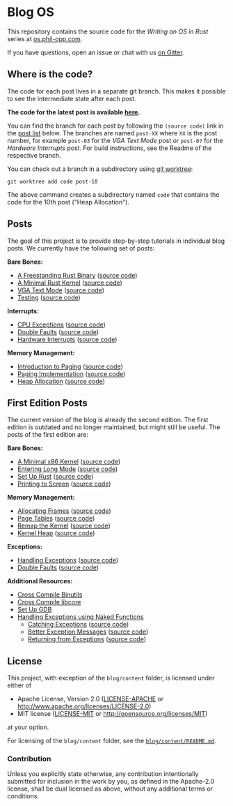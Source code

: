 # Blog OS

This repository contains the source code for the _Writing an OS in Rust_ series at [os.phil-opp.com](https://os.phil-opp.com).

If you have questions, open an issue or chat with us [on Gitter](https://gitter.im/phil-opp/blog_os).

## Where is the code?

The code for each post lives in a separate git branch. This makes it possible to see the intermediate state after each post.

**The code for the latest post is available [here][latest-post].**

[latest-post]: https://github.com/phil-opp/blog_os/tree/post-10

You can find the branch for each post by following the `(source code)` link in the [post list](#posts) below. The branches are named `post-XX` where `XX` is the post number, for example `post-03` for the _VGA Text Mode_ post or `post-07` for the _Hardware Interrupts_ post. For build instructions, see the Readme of the respective branch.

You can check out a branch in a subdirectory using [git worktree]:

[git worktree]: https://git-scm.com/docs/git-worktree

```
git worktree add code post-10
```

The above command creates a subdirectory named `code` that contains the code for the 10th post ("Heap Allocation").

## Posts

The goal of this project is to provide step-by-step tutorials in individual blog posts. We currently have the following set of posts:

**Bare Bones:**

- [A Freestanding Rust Binary](https://os.phil-opp.com/freestanding-rust-binary/)
    ([source code](https://github.com/phil-opp/blog_os/tree/post-01))
- [A Minimal Rust Kernel](https://os.phil-opp.com/minimal-rust-kernel/)
    ([source code](https://github.com/phil-opp/blog_os/tree/post-02))
- [VGA Text Mode](https://os.phil-opp.com/vga-text-mode/)
    ([source code](https://github.com/phil-opp/blog_os/tree/post-03))
- [Testing](https://os.phil-opp.com/testing/)
    ([source code](https://github.com/phil-opp/blog_os/tree/post-04))

**Interrupts:**

- [CPU Exceptions](https://os.phil-opp.com/cpu-exceptions/)
    ([source code](https://github.com/phil-opp/blog_os/tree/post-05))
- [Double Faults](https://os.phil-opp.com/double-fault-exceptions/)
    ([source code](https://github.com/phil-opp/blog_os/tree/post-06))
- [Hardware Interrupts](https://os.phil-opp.com/hardware-interrupts/)
    ([source code](https://github.com/phil-opp/blog_os/tree/post-07))

**Memory Management:**

- [Introduction to Paging](https://os.phil-opp.com/paging-introduction/)
    ([source code](https://github.com/phil-opp/blog_os/tree/post-08))
- [Paging Implementation](https://os.phil-opp.com/paging-implementation/)
    ([source code](https://github.com/phil-opp/blog_os/tree/post-09))
- [Heap Allocation](https://os.phil-opp.com/heap-allocation/)
    ([source code](https://github.com/phil-opp/blog_os/tree/post-10))

## First Edition Posts

The current version of the blog is already the second edition. The first edition is outdated and no longer maintained, but might still be useful. The posts of the first edition are:

**Bare Bones:**

- [A Minimal x86 Kernel](https://os.phil-opp.com/multiboot-kernel.html)
      ([source code](https://github.com/phil-opp/blog_os/tree/first_edition_post_1))
- [Entering Long Mode](https://os.phil-opp.com/entering-longmode.html)
      ([source code](https://github.com/phil-opp/blog_os/tree/first_edition_post_2))
- [Set Up Rust](https://os.phil-opp.com/set-up-rust.html)
      ([source code](https://github.com/phil-opp/blog_os/tree/first_edition_post_3))
- [Printing to Screen](https://os.phil-opp.com/printing-to-screen.html)
      ([source code](https://github.com/phil-opp/blog_os/tree/first_edition_post_4))

**Memory Management:**

- [Allocating Frames](https://os.phil-opp.com/allocating-frames.html)
      ([source code](https://github.com/phil-opp/blog_os/tree/first_edition_post_5))
- [Page Tables](https://os.phil-opp.com/modifying-page-tables.html)
      ([source code](https://github.com/phil-opp/blog_os/tree/first_edition_post_6))
- [Remap the Kernel](https://os.phil-opp.com/remap-the-kernel.html)
      ([source code](https://github.com/phil-opp/blog_os/tree/first_edition_post_7))
- [Kernel Heap](https://os.phil-opp.com/kernel-heap.html)
      ([source code](https://github.com/phil-opp/blog_os/tree/first_edition_post_8))

**Exceptions:**

- [Handling Exceptions](https://os.phil-opp.com/handling-exceptions.html)
      ([source code](https://github.com/phil-opp/blog_os/tree/first_edition_post_9))
- [Double Faults](https://os.phil-opp.com/double-faults.html)
      ([source code](https://github.com/phil-opp/blog_os/tree/first_edition_post_10))

**Additional Resources:**

- [Cross Compile Binutils](https://os.phil-opp.com/cross-compile-binutils.html)
- [Cross Compile libcore](https://os.phil-opp.com/cross-compile-libcore.html)
- [Set Up GDB](https://os.phil-opp.com/set-up-gdb)
- [Handling Exceptions using Naked Functions](https://os.phil-opp.com/handling-exceptions-with-naked-fns.html)
    - [Catching Exceptions](https://os.phil-opp.com/catching-exceptions.html)
          ([source code](https://github.com/phil-opp/blog_os/tree/catching_exceptions))
    - [Better Exception Messages](https://os.phil-opp.com/better-exception-messages.html)
          ([source code](https://github.com/phil-opp/blog_os/tree/better_exception_messages))
    - [Returning from Exceptions](https://os.phil-opp.com/returning-from-exceptions.html)
          ([source code](https://github.com/phil-opp/blog_os/tree/returning_from_exceptions))

## License

This project, with exception of the `blog/content` folder, is licensed under either of

- Apache License, Version 2.0 ([LICENSE-APACHE](LICENSE-APACHE) or
  http://www.apache.org/licenses/LICENSE-2.0)
- MIT license ([LICENSE-MIT](LICENSE-MIT) or http://opensource.org/licenses/MIT)

at your option.

For licensing of the `blog/content` folder, see the [`blog/content/README.md`](blog/content/README.md).

### Contribution

Unless you explicitly state otherwise, any contribution intentionally submitted for inclusion in the work by you, as defined in the Apache-2.0 license, shall be dual licensed as above, without any additional terms or conditions.
